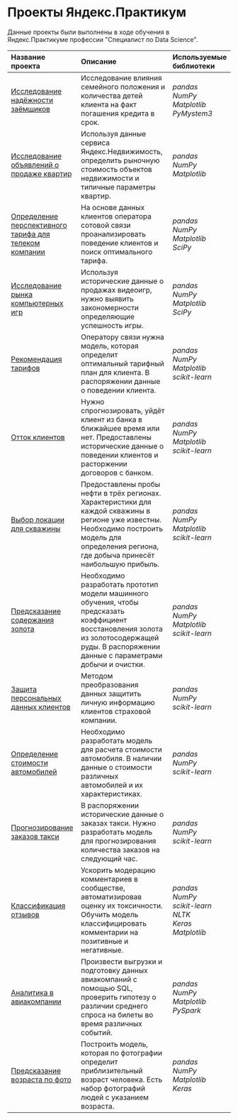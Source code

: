 # Проекты Яндекс.Практикум

Данные проекты были выполнены в ходе обучения в Яндекс.Практикуме профессии "Специалист по Data Science".

Название проекта | Описание | Используемые библиотеки
:----------------|:---------|:-----------------------
[Исследование надёжности заёмщиков][1] | Исследование влияния семейного положения и количества детей клиента на факт погашения кредита в срок. |  *pandas* <br/> *NumPy* <br/> *Matplotlib* <br/> *PyMystem3*
[Исследование объявлений о продаже квартир][2]| Используя данные сервиса Яндекс.Недвижимость, определить рыночную стоимость объектов недвижимости и типичные параметры квартир. |  *pandas* <br/> *NumPy* <br/> *Matplotlib*   
[Определение перспективного тарифа для телеком компании][3] | На основе данных клиентов оператора сотовой связи проанализировать поведение клиентов и поиск оптимального тарифа. | *pandas* <br/> *NumPy* <br/> *Matplotlib*  <br/> *SciPy*
[Исследование рынка компьютерных игр][4] | Используя исторические данные о продажах видеоигр, нужно выявить закономерности определяющие успешность игры. | *pandas* <br/> *NumPy* <br/> *Matplotlib*  <br/> *SciPy*
[Рекомендация тарифов][5] | Оператору связи нужна модель, которая определит оптимальный тарифный план для клиента. В распоряжении данные о поведении клиента. | *pandas* <br/> *NumPy* <br/> *Matplotlib*  <br/> *scikit-learn*
[Отток клиентов][6] | Нужно спрогнозировать, уйдёт клиент из банка в ближайшее время или нет. Предоставлены исторические данные о поведении клиентов и расторжении договоров с банком. | *pandas* <br/> *NumPy* <br/> *Matplotlib*  <br/> *scikit-learn*
[Выбор локации для скважины][7] | Предоставлены пробы нефти в трёх регионах. Характеристики для каждой скважины в регионе уже известны. Необходимо построить модель для определения региона, где добыча принесёт наибольшую прибыль. | *pandas* <br/> *NumPy* <br/> *Matplotlib*  <br/> *scikit-learn*
[Предсказание содержания золота][8] | Необходимо разработать прототип модели машинного обучения, чтобы предсказать коэффициент восстановления золота из золотосодержащей руды. В распоряжении данные с параметрами добычи и очистки. | *pandas* <br/> *NumPy* <br/> *Matplotlib*  <br/> *scikit-learn*
[Защита персональных данных клиентов][9] | Методом преобразования данных защитить личную информацию клиентов страховой компании. | *pandas* <br/> *NumPy* <br/> *scikit-learn*
[Определение стоимости автомобилей][10] | Необходимо разработать модель для расчета стоимости автомобиля. В наличии данные о стоимости различных автомобилей и их характеристиках. | *pandas* <br/> *NumPy* <br/> *scikit-learn*
[Прогнозирование заказов такси][11] | В распоряжении исторические данные о заказах такси. Нужно разработать модель для прогнозирования количества заказов на следующий час. | *pandas* <br/> *NumPy* <br/> *scikit-learn*
[Классификация отзывов][12] | Ускорить модерацию комментариев в сообществе, автоматизировав оценку их токсичности. Обучить модель классифицировать комментарии на позитивные и негативные. | *pandas* <br/> *NumPy* <br/> *scikit-learn* <br/> *NLTK* <br/> *Keras* <br/> *Matplotlib*
[Аналитика в авиакомпании][13] | Произвести выгрузки и подготовку данных авиакомпаний с помощью SQL, проверить гипотезу о различии среднего спроса на билеты во время различных событий. | *pandas* <br/> *NumPy* <br/> *Matplotlib* <br/> *PySpark*
[Предсказание возраста по фото][14] | Построить модель, которая по фотографии определит приблизительный возраст человека. Есть набор фотографий людей с указанием возраста. |  *pandas* <br/> *NumPy* <br/> *Matplotlib* <br/> *Keras*

[1]: https://github.com/ElementalMagic/yandex-praktikum-projects/tree/main/borrower_reliability_research
[2]: https://github.com/ElementalMagic/yandex-praktikum-projects/tree/main/research_of_ads_for_the_sale_of_apartments
[3]: https://github.com/ElementalMagic/yandex-praktikum-projects/tree/main/determination_of_a_promising_tariff_for_a_telecom_company
[4]: https://github.com/ElementalMagic/yandex-praktikum-projects/tree/main/computer_games_market_research
[5]: https://github.com/ElementalMagic/yandex-praktikum-projects/tree/main/tariff_recommendation
[6]: https://github.com/ElementalMagic/yandex-praktikum-projects/tree/main/customer_churn
[7]: https://github.com/ElementalMagic/yandex-praktikum-projects/tree/main/location_selection_for_wells
[8]: https://github.com/ElementalMagic/yandex-praktikum-projects/tree/main/predicting_gold_content
[9]: https://github.com/ElementalMagic/yandex-praktikum-projects/tree/main/clients_personal_data_protection
[10]: https://github.com/ElementalMagic/yandex-praktikum-projects/tree/main/determining_the_cost_of_cars
[11]: https://github.com/ElementalMagic/yandex-praktikum-projects/tree/main/predicting_taxi_orders
[12]: https://github.com/ElementalMagic/yandex-praktikum-projects/tree/main/review_classification
[13]: https://github.com/ElementalMagic/yandex-praktikum-projects/tree/main/analytics_for_airlines
[14]: https://github.com/ElementalMagic/yandex-praktikum-projects/tree/main/age_prediction_by_photo
